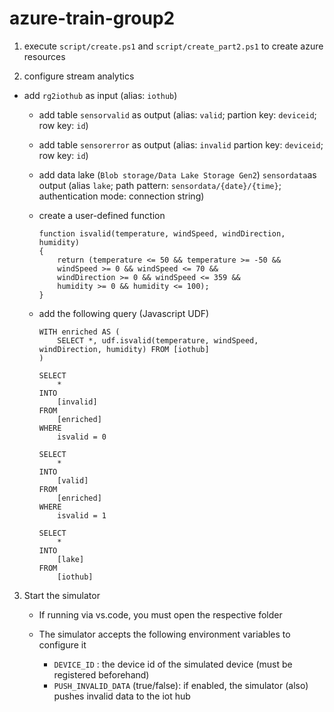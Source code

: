 # azure-train-group2



1. execute `script/create.ps1` and `script/create_part2.ps1` to create azure resources

2. configure stream analytics
  
- add `rg2iothub` as input (alias: `iothub`)
  
   - add table `sensorvalid`  as output (alias: `valid`; partion key: `deviceid`; row key: `id`)
   
   - add table `sensorerror` as output (alias: `invalid` partion key: `deviceid`; row key: `id`)
   
   - add data lake (`Blob storage/Data Lake Storage Gen2`) `sensordata`as output (alias `lake`; path pattern: `sensordata/{date}/{time}`; authentication mode: connection string)
   
   - create a user-defined function
   
     ```
     function isvalid(temperature, windSpeed, windDirection, humidity)
     {
         return (temperature <= 50 && temperature >= -50 &&
         windSpeed >= 0 && windSpeed <= 70 &&
         windDirection >= 0 && windSpeed <= 359 &&
         humidity >= 0 && humidity <= 100);
     }
     ```
     
   - add the following query (Javascript UDF)
   
     ```
     WITH enriched AS (
         SELECT *, udf.isvalid(temperature, windSpeed, windDirection, humidity) FROM [iothub]
     )
     
     SELECT
         *
     INTO
         [invalid]
     FROM
         [enriched]
     WHERE
         isvalid = 0
     
     SELECT
         *
     INTO
         [valid]
     FROM
         [enriched]
     WHERE
         isvalid = 1
     
     SELECT
         *
     INTO
         [lake]
     FROM
         [iothub]
     ```
   
     
   
3. Start the simulator

   - If running via vs.code, you must open the respective folder

   - The simulator accepts the following environment variables to configure it
     - `DEVICE_ID` : the device id of the simulated device (must be registered beforehand)
     - `PUSH_INVALID_DATA` (true/false): if enabled, the simulator (also) pushes invalid data to the iot hub
